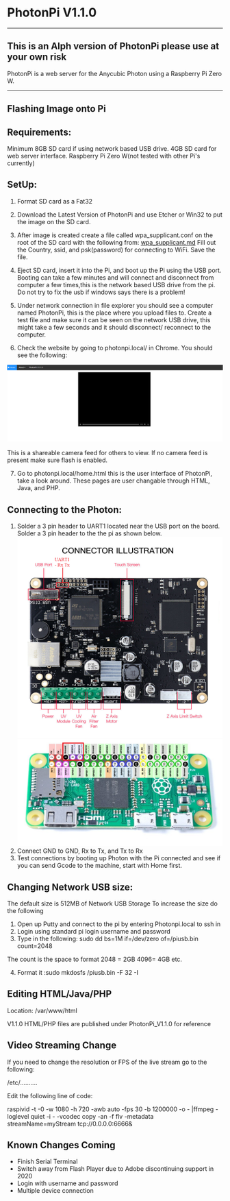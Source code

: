# PhotonPi V1.1.0
-------------------
This is an Alph version of PhotonPi please use at your own risk
-------------------
PhotonPi is a web server for the Anycubic Photon using a Raspberry Pi Zero W. 
__________________________
Flashing Image onto Pi
----------------------------
## Requirements:
Minimum 8GB SD card if using network based USB drive. 4GB SD card for web server interface. Raspberry Pi Zero W(not tested with other Pi's currently) 
## SetUp:
1. Format SD card as a Fat32
2. Download the Latest Version of PhotonPi and use Etcher or Win32 to put the image on the SD card.
3. After image is created create a file called wpa_supplicant.conf on the root of the SD card with the following from: [wpa_supplicant.md](wpa_supplicant.md) Fill out the Country, ssid, and psk(password) for connecting to WiFi. Save the file.
 
4. Eject SD card, insert it into the Pi, and boot up the Pi using the USB port. Booting can take a few minutes and will connect and disconnect from computer a few times,this is the network based USB drive from the pi. Do not try to fix the usb if windows says there is a problem! 

5. Under network connection in file explorer you should see a computer named PhotonPi, this is the place where you upload files to. Create a test file and make sure it can be seen on the network USB drive, this might take a few seconds and it should disconnect/ reconnect to the computer.

6. Check the website by going to photonpi.local/ in Chrome. You should see the following:

![image](https://github.com/Chasedog98/PhotonPi/blob/master/Images/photonpi.png)

This is a shareable camera feed for others to view. If no camera feed is present make sure flash is enabled.

7. Go to photonpi.local/home.html this is the user interface of PhotonPi, take a look around. These pages are user changable through HTML, Java, and PHP.

## Connecting to the Photon:
1. Solder a 3 pin header to UART1 located near the USB port on the board. Solder a 3 pin header to the the pi as shown below. 
![image](https://github.com/Chasedog98/PhotonPi/blob/master/Images/Photon_Board.png)
![image](https://github.com/Chasedog98/PhotonPi/blob/master/Images/PI_ZERO.png)
2. Connect GND to GND, Rx to Tx, and Tx to Rx
3. Test connections by booting up Photon with the Pi connected and see if you can send Gcode to the machine, start with Home first.

## Changing Network USB size:
The default size is 512MB of Network USB Storage
To increase the size do the following
1. Open up Putty and connect to the pi by entering Photonpi.local to ssh in
2. Login using standard pi login username and password
3. Type in the following: sudo dd bs=1M if=/dev/zero of=/piusb.bin count=2048

The count is the space to format 2048 = 2GB 4096= 4GB etc.

4.  Format it :sudo mkdosfs /piusb.bin -F 32 -I

## Editing HTML/Java/PHP
Location: /var/www/html

V1.1.0 HTML/PHP files are published under PhotonPi_V1.1.0 for reference

## Video Streaming Change
If you need to change the resolution or FPS of the live stream go to the following:

/etc/..........

Edit the following line of code:

raspivid  -t -0 -w 1080 -h 720 -awb auto -fps 30 -b 1200000 -o - |ffmpeg -loglevel quiet -i - -vcodec copy -an -f flv -metadata streamName=myStream tcp://0.0.0.0:6666&

## Known Changes Coming
- Finish Serial Terminal
- Switch away from Flash Player due to Adobe discontinuing support in 2020 
- Login with username and password
- Multiple device connection
